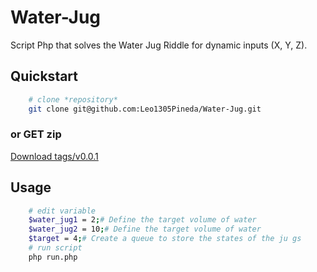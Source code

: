# Water-Jug
Script Php that solves the Water Jug Riddle for dynamic inputs (X, Y, Z).

## Quickstart

```bash
    # clone *repository*
    git clone git@github.com:Leo1305Pineda/Water-Jug.git
```
### or GET zip
[Download tags/v0.0.1](https://codeload.github.com/Leo1305Pineda/Water-Jug/zip/refs/tags/v0.0.1)
## Usage

```bash
    # edit variable 
    $water_jug1 = 2;# Define the target volume of water
    $water_jug2 = 10;# Define the target volume of water
    $target = 4;# Create a queue to store the states of the ju gs
    # run script
    php run.php
```